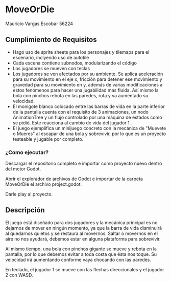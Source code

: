 # MoveOrDie

Mauricio Vargas Escobar
56224

## Cumplimiento de Requisitos

* Hago uso de sprite sheets para los personajes y tilemaps para el escenario, inclyendo uso de autotile
* Cada escena contiene subnodos, modularizando el código
* Los jugadores se mueven con teclas
* Los jugadores se ven afectados por su ambiente. Se aplica aceleración para su movimiento en el eje x, fricción para detener ese movimiento 
y gravedad para su movimiento en y, además de varias modificaciones a estos fenómenos para hacer una jugabilidad más fluida.
Así mismo la bola con pinchos rebota en las paredes, rota y va aumentado su velocidad.
* El monigote blanco colocado entre las barras de vida en la parte inferior de la pantalla cuenta con el requisito de 3 animaciones, un nodo
AnimationTree y un flujo controlado por una máquina de estados como se pidió. Este reacciona al cambio de vida del jugador 1.
* El juego ejemplifica un minijuego concreto con la mecánica de "Muevete o Mueres" al escapar de una bola y sobrevivir, 
por lo que es un proyecto testeable y jugable por completo.

### ¿Como ejecutar?

Descargar el repositorio completo e importar como proyecto nuevo dentro del motor Godot.

Abrir el explorador de archivos de Godot e importar de la carpeta MoveOrDie el archivo project.godot.

Darle play al proyecto.

## Descripción

El juego está diseñado para dos jugadores y la mecánica principal es no dejarnos de mover en ningún momento,
ya que la barra de vida disminuirá al quedarnos quietos y se restaura al movernos. Saltar o movernos en el aire
no nos ayudará, debemos estar en alguna plataforma para sobrevivir.

Al mismo tiempo, una bola con pinchos gigante se mueve y rebota en la pantalla, por lo que debemos evitar a toda 
costa que ésta nos toque. Su velocidad irá aumentando conforme vaya chocando con las paredes.

En teclado, el jugador 1 se mueve con las flechas direccionales y el jugador 2 con WASD.
